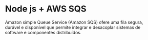 # Node js + AWS SQS

Amazon simple Queue Service (Amazon SQS) ofere uma fila segura, durável e disponível que permite integrar e desacoplar sistemas de software e componentes distribuídos.
